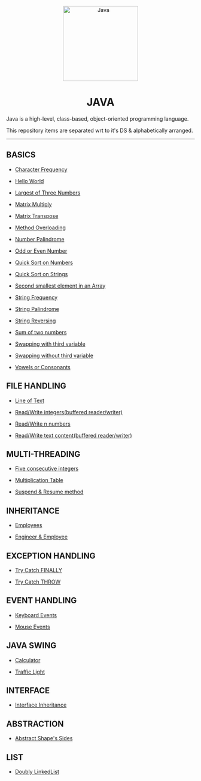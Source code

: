 <p align="center">
<img src="https://img.icons8.com/color/480/000000/java-coffee-cup-logo--v1.png" title = "Java" height='200'></p>


<h1 align="center"> JAVA </h1>

<!-- ---------------------------------------------------  -->

Java is a high-level, class-based, object-oriented programming language. 

This repository items are separated wrt to it's DS & alphabetically arranged.

---

## BASICS

* [Character Frequency](https://github.com/004Ajay/College-Lab-Works/tree/main/Java/Programs/CharacterFreq.java)

* [Hello World](https://github.com/004Ajay/College-Lab-Works/tree/main/Java/Programs/HelloWorld.java) 

* [Largest of Three Numbers](https://github.com/004Ajay/College-Lab-Works/tree/main/Java/Programs/LargestOfThreeNums.java) 

* [Matrix Multiply](https://github.com/004Ajay/College-Lab-Works/tree/main/Java/Programs/MatMultiply.java) 

* [Matrix Transpose](https://github.com/004Ajay/College-Lab-Works/tree/main/Java/Programs/MatrixTranspose.java) 

* [Method Overloading](https://github.com/004Ajay/College-Lab-Works/tree/main/Java/Programs/MethodOverloading.java)

* [Number Palindrome](https://github.com/004Ajay/College-Lab-Works/tree/main/Java/Programs/NumPalindrome.java) 

* [Odd or Even Number](https://github.com/004Ajay/College-Lab-Works/tree/main/Java/Programs/OddEven.java) 

* [Quick Sort on Numbers](https://github.com/004Ajay/College-Lab-Works/tree/main/Java/Programs/QuickSortNumbers.java)

* [Quick Sort on Strings](https://github.com/004Ajay/College-Lab-Works/tree/main/Java/Programs/QuickSortStrings.java)

* [Second smallest element in an Array](https://github.com/004Ajay/College-Lab-Works/tree/main/Java/Programs/Array2ndSmallest.java) 

* [String Frequency](https://github.com/004Ajay/College-Lab-Works/tree/main/Java/Programs/StringFreq.java)

* [String Palindrome](https://github.com/004Ajay/College-Lab-Works/tree/main/Java/Programs/StringPalindrome.java)

* [String Reversing](https://github.com/004Ajay/College-Lab-Works/tree/main/Java/Programs/StringRev.java)

* [Sum of two numbers](https://github.com/004Ajay/College-Lab-Works/tree/main/Java/Programs/Sum.java)

* [Swapping with third variable](https://github.com/004Ajay/College-Lab-Works/tree/main/Java/Programs/swappingWithThirdVar.java)

* [Swapping without third variable](https://github.com/004Ajay/College-Lab-Works/tree/main/Java/Programs/swappingWithoutThirdVar.java)

* [Vowels or Consonants](https://github.com/004Ajay/College-Lab-Works/tree/main/Java/Programs/VowelsOrConsonants.java)

## FILE HANDLING

* [Line of Text](https://github.com/004Ajay/College-Lab-Works/tree/main/Java/Programs/FileProgram2.java) 

* [Read/Write integers(buffered reader/writer)](https://github.com/004Ajay/College-Lab-Works/tree/main/Java/Programs/FileProgram4.java) 

* [Read/Write n numbers](https://github.com/004Ajay/College-Lab-Works/tree/main/Java/Programs/FileProgram1.java) 

* [Read/Write text content(buffered reader/writer)](https://github.com/004Ajay/College-Lab-Works/tree/main/Java/Programs/FileProgram3.java) 


## MULTI-THREADING

* [Five consecutive integers](https://github.com/004Ajay/College-Lab-Works/tree/main/Java/Programs/MultiThread2.java) 

* [Multiplication Table](https://github.com/004Ajay/College-Lab-Works/tree/main/Java/Programs/MultiThread1.java) 

* [Suspend & Resume method](https://github.com/004Ajay/College-Lab-Works/tree/main/Java/Programs/MultiThread3.java) 


## INHERITANCE

* [Employees](https://github.com/004Ajay/College-Lab-Works/tree/main/Java/Programs/Employees.java) 

* [Engineer & Employee](https://github.com/004Ajay/College-Lab-Works/tree/main/Java/Programs/EngineerEmployee.java) 


## EXCEPTION HANDLING

* [Try Catch FINALLY](https://github.com/004Ajay/College-Lab-Works/tree/main/Java/Programs/TryCatchFINALLY.java) 

* [Try Catch THROW](https://github.com/004Ajay/College-Lab-Works/tree/main/Java/Programs/TryCatchTHROW.java) 


## EVENT HANDLING

* [Keyboard Events](https://github.com/004Ajay/College-Lab-Works/tree/main/Java/Programs/KeyboardEvents.java) 

* [Mouse Events](https://github.com/004Ajay/College-Lab-Works/tree/main/Java/Programs/MouseEvents.java) 


## JAVA SWING

* [Calculator](https://github.com/004Ajay/College-Lab-Works/tree/main/Java/Programs/calculator.java) 

* [Traffic Light](https://github.com/004Ajay/College-Lab-Works/tree/main/Java/Programs/TrafficLight.java) 


## INTERFACE

* [Interface Inheritance](https://github.com/004Ajay/College-Lab-Works/tree/main/Java/Programs/InterfaceInheritance.java) 


## ABSTRACTION

* [Abstract Shape's Sides](https://github.com/004Ajay/College-Lab-Works/tree/main/Java/Programs/AbstractShapeSides.java) 


## LIST

* [Doubly LinkedList](https://github.com/004Ajay/College-Lab-Works/tree/main/Java/Programs/DoublyLinkedList.java) 
